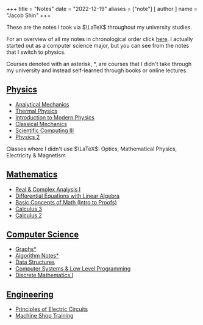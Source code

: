 +++
title = "Notes"
date = "2022-12-19"
aliases = ["note"]
[ author ]
  name = "Jacob Shin"
+++

These are the notes I took via $\LaTeX$ throughout my university studies.

For an overview of all my notes in chronological order click [here](/tags/notes/). I actually started out as a computer science major, but you can see from the notes that I switch to physics.

Courses denoted with an asterisk, *, are courses that I didn't take through my university and instead self-learned through books or online lectures.


## [Physics](/physics)
* [Analytical Mechanics](/physics/analyticalmechanics)
* [Thermal Physics](/physics/thermal_physics)
* [Introduction to Modern Physics](/physics/modernphysics/)
* [Classical Mechanics](/physics/classicalmechanics/)
* [Scientific Computing III](/physics/scientificcomputing3/)
* [Physics 2](/physics/physics2/)

Classes where I didn't use $\LaTeX$: Optics, Mathematical Physics, Electricity & Magnetism

## [Mathematics](/mathematics)
* [Real & Complex Analysis I](/mathematics/realanalysis1/)
* [Differential Equations with Linear Algebra](/mathematics/diffeqlinear/)
* [Basic Concepts of Math (Intro to Proofs)](/mathematics/basicconcepts/)
* [Calculus 3](/mathematics/calc3/)
* [Calculus 2](/mathematics/calc2/)

## [Computer Science](/computer-science)
* [Graphs*](/computer-science/graphs)
* [Algorithm Notes*](/computer-science/algorithmnotes)
* [Data Structures](/computer-science/datastructures)
* [Computer Systems & Low Level Programming](/computer-science/low-level)
* [Discrete Mathematics I](/computer-science/discrete-maths-1)


## [Engineering](/engineering)
* [Principles of Electric Circuits](/engineering/electric-circuits)
* [Machine Shop Training](/engineering/machineshop)
